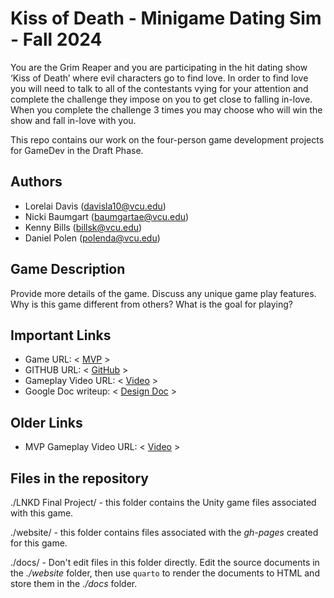 # Kiss of Death - Minigame Dating Sim - Fall 2024

You are the Grim Reaper and you are participating in the hit dating show ‘Kiss of Death’ where evil characters go to find love. In order to find love you will need to talk to all of the contestants vying for your attention and complete the challenge they impose on you to get close to falling in-love. When you complete the challenge 3 times you may choose who will win the show and fall in-love with you.

This repo contains our work on the four-person game development projects for GameDev in the Draft Phase.

## Authors

- Lorelai Davis (davisla10@vcu.edu)
- Nicki Baumgart (baumgartae@vcu.edu)
- Kenny Bills (billsk@vcu.edu)
- Daniel Polen (polenda@vcu.edu)

## Game Description

Provide more details of the game.  Discuss any unique game play features.  Why is
this game different from others?  What is the goal for playing?

## Important Links

- Game URL: < [MVP](https://play.unity.com/en/games/0ec9e0af-4d74-4012-a140-c15dfc82e185/lnkd-final-project) >
- GITHUB URL: < [GitHub](https://github.com/cmsc-vcu/gamedev-fa2024-final-LNKD) >
- Gameplay Video URL: < [Video](https://youtu.be/1RQUQBIWGjQ) >
- Google Doc writeup: < [Design Doc](https://docs.google.com/presentation/d/1KvlzTw32u3AJ9Qcw8V4AGt5YnK3p3BewpOQqck10xWw/edit?usp=sharing) >

## Older Links
- MVP Gameplay Video URL: < [Video](https://youtu.be/1RQUQBIWGjQ) >

## Files in the repository

./LNKD Final Project/ - this folder contains the Unity game files associated with this game.

./website/ - this folder contains files associated with the *gh-pages* created for this game.

./docs/ - Don't edit files in this folder directly.  Edit the source documents in the *./website* folder, then use `quarto` to render the documents to HTML and store them in the *./docs* folder.


